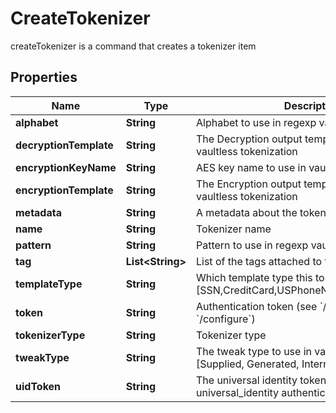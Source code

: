 

# CreateTokenizer

createTokenizer is a command that creates a tokenizer item
## Properties

Name | Type | Description | Notes
------------ | ------------- | ------------- | -------------
**alphabet** | **String** | Alphabet to use in regexp vaultless tokenization |  [optional]
**decryptionTemplate** | **String** | The Decryption output template to use in regexp vaultless tokenization |  [optional]
**encryptionKeyName** | **String** | AES key name to use in vaultless tokenization |  [optional]
**encryptionTemplate** | **String** | The Encryption output template to use in regexp vaultless tokenization |  [optional]
**metadata** | **String** | A metadata about the tokenizer |  [optional]
**name** | **String** | Tokenizer name | 
**pattern** | **String** | Pattern to use in regexp vaultless tokenization |  [optional]
**tag** | **List&lt;String&gt;** | List of the tags attached to this key |  [optional]
**templateType** | **String** | Which template type this tokenizer is used for [SSN,CreditCard,USPhoneNumber,Email,Regexp] | 
**token** | **String** | Authentication token (see &#x60;/auth&#x60; and &#x60;/configure&#x60;) |  [optional]
**tokenizerType** | **String** | Tokenizer type | 
**tweakType** | **String** | The tweak type to use in vaultless tokenization [Supplied, Generated, Internal, Masking] |  [optional]
**uidToken** | **String** | The universal identity token, Required only for universal_identity authentication |  [optional]



